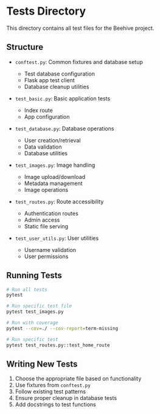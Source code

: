 # Tests Directory

This directory contains all test files for the Beehive project.

## Structure

- `conftest.py`: Common fixtures and database setup
  - Test database configuration
  - Flask app test client
  - Database cleanup utilities

- `test_basic.py`: Basic application tests
  - Index route
  - App configuration

- `test_database.py`: Database operations
  - User creation/retrieval
  - Data validation
  - Database utilities

- `test_images.py`: Image handling
  - Image upload/download
  - Metadata management
  - Image operations

- `test_routes.py`: Route accessibility
  - Authentication routes
  - Admin access
  - Static file serving

- `test_user_utils.py`: User utilities
  - Username validation
  - User permissions

## Running Tests

```bash
# Run all tests
pytest

# Run specific test file
pytest test_images.py

# Run with coverage
pytest --cov=./ --cov-report=term-missing

# Run specific test
pytest test_routes.py::test_home_route
```

## Writing New Tests

1. Choose the appropriate file based on functionality
2. Use fixtures from `conftest.py`
3. Follow existing test patterns
4. Ensure proper cleanup in database tests
5. Add docstrings to test functions 